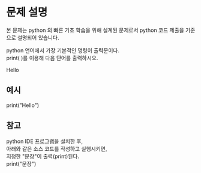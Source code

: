# 문제 설명

본 문제는 python 의 빠른 기초 학습을 위해 설계된 문제로서 python 코드 제출을 기준으로 설명되어 있습니다.

python 언어에서 가장 기본적인 명령이 출력문이다.  
print( )를 이용해 다음 단어를 출력하시오.

Hello

## 예시

print("Hello")

## 참고

python IDE 프로그램을 설치한 후,  
아래와 같은 소스 코드를 작성하고 실행시키면,  
지정한 "문장"이 출력(print)된다.  
print("문장")
